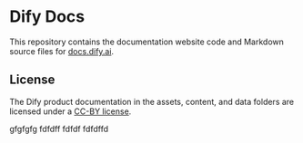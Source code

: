 # Dify Docs

This repository contains the documentation website code and Markdown source files for [docs.dify.ai](https://docs.dify.ai).

## License

The Dify product documentation in the assets, content, and data folders are licensed under a [CC-BY license](LICENSE).

gfgfgfg
fdfdff
fdfdf
fdfdffd